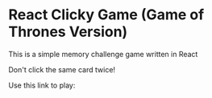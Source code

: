 # React Clicky Game (Game of Thrones Version)
This is a simple memory challenge game written in React

Don't click the same card twice!

Use this link to play:

